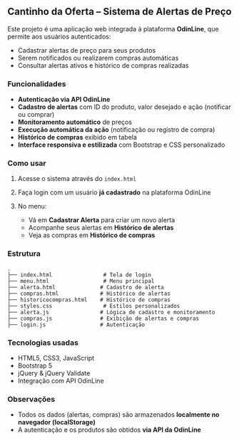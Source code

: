 ## Cantinho da Oferta – Sistema de Alertas de Preço

Este projeto é uma aplicação web integrada à plataforma **OdinLine**, que permite aos usuários autenticados:

* Cadastrar alertas de preço para seus produtos
* Serem notificados ou realizarem compras automáticas
* Consultar alertas ativos e histórico de compras realizadas

### Funcionalidades

* **Autenticação via API OdinLine**
* **Cadastro de alertas** com ID do produto, valor desejado e ação (notificar ou comprar)
* **Monitoramento automático** de preços
* **Execução automática da ação** (notificação ou registro de compra)
* **Histórico de compras** exibido em tabela
* **Interface responsiva e estilizada** com Bootstrap e CSS personalizado

### Como usar

1. Acesse o sistema através do `index.html`
2. Faça login com um usuário **já cadastrado** na plataforma OdinLine
3. No menu:

   * Vá em **Cadastrar Alerta** para criar um novo alerta
   * Acompanhe seus alertas em **Histórico de alertas**
   * Veja as compras em **Histórico de compras**

### Estrutura
```
.
├── index.html                # Tela de login
├── menu.html                 # Menu principal
├── alerta.html              # Cadastro de alerta
├── compras.html             # Histórico de alertas
├── historicocompras.html    # Histórico de compras
├── styles.css                # Estilos personalizados
├── alerta.js                # Lógica de cadastro e monitoramento
├── compras.js               # Exibição de alertas e compras
├── login.js                 # Autenticação
```
### Tecnologias usadas

* HTML5, CSS3, JavaScript
* Bootstrap 5
* jQuery & jQuery Validate
* Integração com API OdinLine

### Observações

* Todos os dados (alertas, compras) são armazenados **localmente no navegador (localStorage)**
* A autenticação e os produtos são obtidos **via API da OdinLine**

